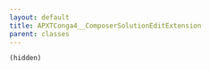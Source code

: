 ```yaml
---
layout: default
title: APXTConga4__ComposerSolutionEditExtension
parent: classes
---
```


```(hidden)```
